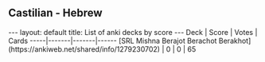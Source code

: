 <h2>Castilian  -  Hebrew</h2>
---
layout: default
title: List of anki decks by score
---
Deck | Score | Votes | Cards
-----|-------|-------|------
[SRL Mishna Berajot Berachot Berakhot](https://ankiweb.net/shared/info/1279230702) | 0 | 0 | 65
